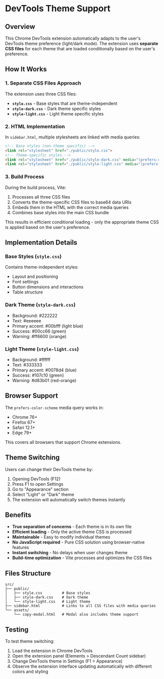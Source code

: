 # DevTools Theme Support

## Overview

This Chrome DevTools extension automatically adapts to the user's DevTools theme preference (light/dark mode). The extension uses **separate CSS files** for each theme that are loaded conditionally based on the user's preference.

## How It Works

### 1. Separate CSS Files Approach
The extension uses three CSS files:

- **`style.css`** - Base styles that are theme-independent
- **`style-dark.css`** - Dark theme specific styles  
- **`style-light.css`** - Light theme specific styles

### 2. HTML Implementation
In `sidebar.html`, multiple stylesheets are linked with media queries:

```html
<!-- Base styles (non-theme specific) -->
<link rel="stylesheet" href="./public/style.css">
<!-- Theme-specific styles -->
<link rel="stylesheet" href="./public/style-dark.css" media="(prefers-color-scheme: dark)">
<link rel="stylesheet" href="./public/style-light.css" media="(prefers-color-scheme: light)">
```

### 3. Build Process
During the build process, Vite:
1. Processes all three CSS files
2. Converts the theme-specific CSS files to base64 data URIs
3. Embeds them in the HTML with the correct media queries
4. Combines base styles into the main CSS bundle

This results in efficient conditional loading - only the appropriate theme CSS is applied based on the user's preference.

## Implementation Details

### Base Styles (`style.css`)
Contains theme-independent styles:
- Layout and positioning
- Font settings
- Button dimensions and interactions
- Table structure

### Dark Theme (`style-dark.css`)
- Background: #222222
- Text: #eeeeee  
- Primary accent: #00bfff (light blue)
- Success: #00cc66 (green)
- Warning: #ff6600 (orange)

### Light Theme (`style-light.css`)
- Background: #ffffff
- Text: #333333
- Primary accent: #0078d4 (blue)
- Success: #107c10 (green) 
- Warning: #d83b01 (red-orange)

## Browser Support

The `prefers-color-scheme` media query works in:
- Chrome 76+
- Firefox 67+
- Safari 12.1+
- Edge 79+

This covers all browsers that support Chrome extensions.

## Theme Switching

Users can change their DevTools theme by:
1. Opening DevTools (F12)
2. Press F1 to open Settings
3. Go to "Appearance" section
4. Select "Light" or "Dark" theme
5. The extension will automatically switch themes instantly

## Benefits

- **True separation of concerns** - Each theme is in its own file
- **Efficient loading** - Only the active theme CSS is processed
- **Maintainable** - Easy to modify individual themes
- **No JavaScript required** - Pure CSS solution using browser-native features
- **Instant switching** - No delays when user changes theme
- **Build-time optimization** - Vite processes and optimizes the CSS files

## Files Structure

```
src/
├── public/
│   ├── style.css         # Base styles
│   ├── style-dark.css    # Dark theme
│   └── style-light.css   # Light theme
├── sidebar.html          # Links to all CSS files with media queries
└── assets/
    └── copy-modal.html   # Modal also includes theme support
```

## Testing

To test theme switching:
1. Load the extension in Chrome DevTools
2. Open the extension panel (Elements > Descendant Count sidebar)
3. Change DevTools theme in Settings (F1 > Appearance)
4. Observe the extension interface updating automatically with different colors and styling
